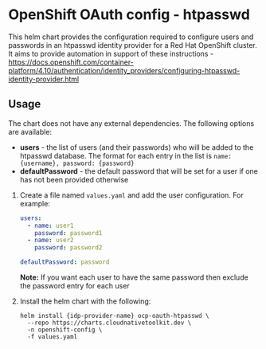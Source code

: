 # OpenShift OAuth config - htpasswd

This helm chart provides the configuration required to configure users and passwords in an htpasswd identity provider for a Red Hat OpenShift cluster. It aims to provide automation in support of these instructions - https://docs.openshift.com/container-platform/4.10/authentication/identity_providers/configuring-htpasswd-identity-provider.html

## Usage

The chart does not have any external dependencies. The following options are available:

- **users** - the list of users (and their passwords) who will be added to the htpasswd database. The format for each entry in the list is `name: {username}, password: {password}`
- **defaultPassword** - the default password that will be set for a user if one has not been provided otherwise

1. Create a file named `values.yaml` and add the user configuration. For example:

    ```yaml
    users:
      - name: user1
        password: password1
      - name: user2
        password: password2
    
    defaultPassword: password
    ```

    **Note:** If you want each user to have the same password then exclude the password entry for each user

2. Install the helm chart with the following:

    ```shell
    helm install {idp-provider-name} ocp-oauth-htpasswd \
      --repo https://charts.cloudnativetoolkit.dev \
      -n openshift-config \
      -f values.yaml
    ```
